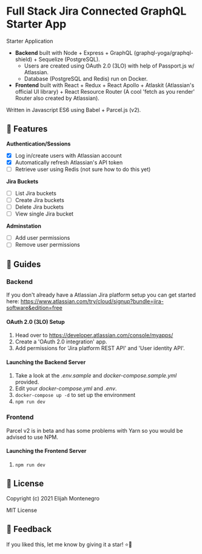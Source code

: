 # Full Stack Jira Connected GraphQL Starter App
Starter Application
* **Backend** built with Node + Express + GraphQL (graphql-yoga/graphql-shield) + Sequelize (PostgreSQL). 
  - Users are created using OAuth 2.0 (3LO) with help of Passport.js w/ Atlassian.
  - Database (PostgreSQL and Redis) run on Docker.
* **Frontend** built with React + Redux + React Apollo + Atlaskit (Atlassian's official UI library) + React Resource Router (A cool 'fetch as you render' Router also created by Atlassian).

Written in Javascript ES6 using Babel + Parcel.js (v2).

##  📝 Features
**Authentication/Sessions**
- [x] Log in/create users with Atlassian account
- [x] Automatically refresh Atlassian's API token
- [ ] Retrieve user using Redis (not sure how to do this yet)

**Jira Buckets** 
- [ ] List Jira buckets
- [ ] Create Jira buckets
- [ ] Delete Jira buckets
- [ ] View single Jira bucket

**Adminstation**
- [ ] Add user permissions
- [ ] Remove user permissions

## 📘 Guides

### Backend
If you don't already have a Atlassian Jira platform setup you can get started here: https://www.atlassian.com/try/cloud/signup?bundle=jira-software&edition=free

#### OAuth 2.0 (3LO) Setup
 1. Head over to https://developer.atlassian.com/console/myapps/
 2. Create a 'OAuth 2.0 integration' app.
 3. Add permissions for 'Jira platform REST API' and 'User identity API'.

#### Launching the Backend Server
1. Take a look at the *.env.sample* and *docker-compose.sample.yml* provided. 
2. Edit your *docker-compose.yml* and *.env*.
3. `docker-compose up -d` to set up the environment
4. `npm run dev`


### Frontend
Parcel v2 is in beta and has some problems with Yarn so you would be advised to use NPM.

#### Launching the Frontend Server
1. `npm run dev`

## 📜 License
Copyright (c) 2021 Elijah Montenegro

MIT License

## 📩 Feedback
If you liked this, let me know by giving it a star! ⭐🤩
